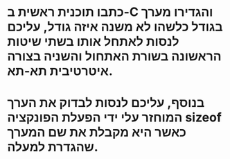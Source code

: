 # כתבו תוכנית ראשית ב-C והגדירו מערך בגודל כלשהו לא משנה איזה גודל, עליכם לנסות לאתחל אותו בשתי שיטות הראשונה בשורת האתחול והשניה בצורה איטרטיבית תא-תא. 


# בנוסף, עליכם לנסות לבדוק את הערך המוחזר עלי ידי הפעלת הפונקציה sizeof כאשר היא מקבלת את שם המערך שהגדרת למעלה.
